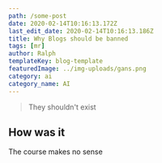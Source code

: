 ```yaml
---
path: /some-post
date: 2020-02-14T10:16:13.172Z
last_edit_date: 2020-02-14T10:16:13.186Z
title: Why Blogs should be banned
tags: [mr]
author: Ralph
templateKey: blog-template
featuredImage: ../img-uploads/gans.png
category: ai
category_name: AI
---
```

> They shouldn't exist

## How was it

The course makes no sense
